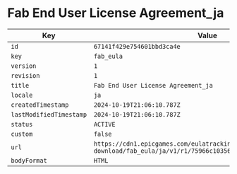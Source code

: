 # Fab End User License Agreement_ja

| Key | Value |
| --- | ----- |
| `id` | `67141f429e754601bbd3ca4e` |
| `key` | `fab_eula` |
| `version` | `1` |
| `revision` | `1` |
| `title` | `Fab End User License Agreement_ja` |
| `locale` | `ja` |
| `createdTimestamp` | `2024-10-19T21:06:10.787Z` |
| `lastModifiedTimestamp` | `2024-10-19T21:06:10.787Z` |
| `status` | `ACTIVE` |
| `custom` | `false` |
| `url` | `https://cdn1.epicgames.com/eulatracking-download/fab_eula/ja/v1/r1/75966c10356e591d1072194edf91fbe7.pdf` |
| `bodyFormat` | `HTML` |

